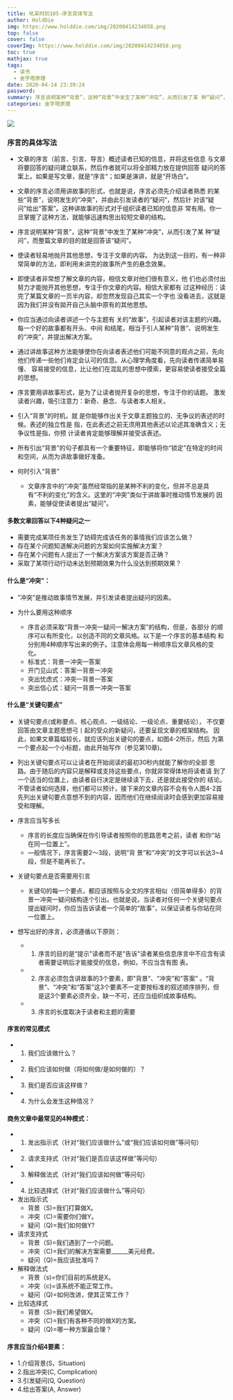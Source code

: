 ```yaml
---
title: 吼呆时刻105-序言具体写法
author: HoldDie
img: https://www.holddie.com/img/20200414234058.png
top: false
cover: false
coverImg: https://www.holddie.com/img/20200414234058.png
toc: true
mathjax: true
tags:
  - 读书
  - 金字塔原理
date: 2020-04-14 23:39:24
password:
summary: 序言说明某种“背景”，这种“背景”中发生了某种“冲突”，从而引发了某 种“疑问”，而整篇文章的目的就是回答该“疑问”。
categories: 金字塔原理
---
```


![](https://www.holddie.com/img/20200414234058.png)

### 序言的具体写法

- 文章的序言（前言、引言、导言）概述读者已知的信息，并将这些信息 与文章将要回答的疑问建立联系，然后作者就可以将全部精力放在提供回答 疑问的答案上。如果是写文章，就是“序言“；如果是演讲，就是“开场白”。
- 文章的序言必须用讲故事的形式，也就是说，序言必须先介绍读者熟悉 的某些“背景”，说明发生的“冲突”，并由此引发读者的“疑问”，然后针 对该“疑问”给出“答案”。这种讲故事的形式对于组织读者已知的信息非 常有用。你一旦掌握了这种方法，就能够迅速构思出较短文章的结构。
- 序言说明某种“背景”，这种“背景”中发生了某种“冲突”，从而引发了某 种“疑问”，而整篇文章的目的就是回答该“疑问”。
- 使读者轻易地抛开其他思想，专注于文章的内容。 为达到这一目的，有一种非常简单的方法，即利用未讲完的故事所产生的悬念效果。
- 即使读者非常想了解文章的内容，相信文章对他们很有意义，他 们也必须付出努力才能抛开其他思想，专注于你文章的内容。相信大家都有 过这种经历：读完了某篇文章的一页半内容，却忽然发现自己其实一个字也 没看进去，这就是因为我们并没有拋开自己头脑中原有的其他思想。
- 你应当通过向读者讲述一个与主题有 关的“故事”，引起读者对该主题的兴趣。每一个好的故事都有开头、中间 和结尾，相当于引人某种“背景”、说明发生的“冲突”，并提出解决方案。
- 通过讲故事这种方法能够使你在向读者表述他们可能不同意的观点之前，先向他们传递一些他们肯定会认可的信息。从心理学角度看，先向读者传递简单易懂、 容易接受的信息，比让他们在混乱的思想中摸索，更容易使读者接受全篇的思想。
- 序言要用讲故事形式，是为了让读者抛开复杂的思想，专注于你的话题。 激发读者兴趣，吸引注意力：新奇、悬念、与读者本人相关。
- 引入“背景”的时机，就 是你能够作出关于文章主题独立的、无争议的表述的时候。表述的独立性是 指，在此表述之前无须用其他表述以论述其准确含义；无争议性是指，你预 计读者肯定能够理解并接受该表述。
- 所有引出“背景”的句子都具有一个重要特征，即能够将你“锁定”在特定的时间和空间，从而为讲故事做好准备。



- 何时引入“背景”
  - 文章序言中的“冲突”虽然经常指的是某种不利的变化，但并不总是具 有“不利的变化”的含义。这里的“冲突”类似于讲故事时推动情节发展的 因素，能够促使读者提出“疑问”。



#### 多数文章回答以下4种疑问之一

- 需要完成某项任务发生了妨碍完成该任务的事情我们应该怎么做？
- 存在某个问题知道解决问题的方案如何实施解决方案？
- 存在某个问题有人提出了一个解决方案该方案是否正确？
- 采取了某项行动行动未达到预期效果为什么没达到预期效果？

#### 什么是“冲突”：

- ”冲突”是推动故事情节发展，并引发读者提出疑问的因素。

- 为什么要用这种顺序
  - 序言必须采取“背景一冲突一疑问一解决方案”的结构，但是，各部分 的顺序可以有所变化，以创造不同的文章风格。以下是一个序言的基本结构 和分别用4种顺序写出来的例子。注意体会用每一种顺序后文章风格的变化。
  - 标准式：背景一冲突一答案
  - 开门见山式：答案一背景一冲突
  - 突出忧虑式：冲突一背景一答案
  - 突出信心式：疑问一背景一冲突一答案

#### 什么是“关键句要点”

- 关键句要点(或称要点、核心观点、一级结论、一级论点、重要结论）， 不仅要回答由文章主题思想弓丨起的受众的新疑问，还要呈现文章的框架结构。 因此，如果文章篇幅较长，就应该列出关键句的要点，如图4-2所示，然后 为第一个要点起一个小标题，由此开始写作（参见第10章)。
- 列出关键句要点可以让读者在开始阅读的最初30秒内就能了解你的全部 思路。由于随后的内容只是解释或支持这些要点，你就非常得体地将读者请 到了一个适当的位置上，由读者自行决定是继续读下去，还是就此接受你的 结论。不管读者如何选择，他们都可以预计，接下来的文章内容不会有令人图4-2首先列出关键句要点意想不到的内容，因而他们在继续阅读时会感到更加容易接受和理解。

- 序言应当写多长
  - 序言的长度应当确保在你引导读者按照你的思路思考之前，读者 和你“站在同一位置上”。
  - —般情况下，序言需要2〜3段，说明“背 景”和“冲突”的文字可以长达3~4段，但是不能再长了。
- 关键句要点是否需要用引言
  - 关键句的每一个要点，都应该按照与全文的序言相似（但简单得多）的背景一冲突一疑问结构逐个引出。也就是说，当读者对任何一个关键句要点 提出疑问时，你应当告诉读者一个简单的“故事”，以保证读者与你站在同 一位置上。
- 想写出好的序言，必须遵循以下原则：
  - 1. 序言的目的是“提示”读者而不是"告诉"读者某些信息序言中不应含有读者需要证明后才能接受的信息，例如，不应当含有图 表。
  - 2. 序言必须包含讲故事的3个要素，即"背景”、“冲突”和"答案” 。“背 景”、“冲突”和“答案”这3个要素不一定要按标准的叙述顺序排列，但 是这3个要素必须齐全，缺一不可，还应当组织成故事结构。
  - 3. 序言的长度取决于读者和主题的需要

#### 序言的常见模式

- 1. 我们应该做什么？
- 2. 我们应该如何做（将如何做/是如何做的）？
- 3. 我们是否应该这样做？
- 4. 为什么会发生这种情况？

#### 商务文章中最常见的4种模式：

- 1. 发出指示式（针对“我们应该做什么”或“我们应该如何做”等问句）
- 2. 请求支持式（针对“我们是否应该这样做”等问句）
- 3. 解释做法式（针对“我们应该如何做”等问句）
- 4. 比较选择式（针对“我们应该做什么”等问句）
- 发出指示式
  - 背景（S)=我们打算做X。
  - 冲突（C)=需要你们做Y。
  - 疑问（Q)=我们如何做Y?
- 请求支持式
  - 背景（S)=我们遇到了一个问题。
  - 冲突（C)=我们的解决方案需要______美元经费。
  - 疑问（Q)=我应该批准吗？
- 解释做法式
  - 背景（s)=你们目前的系统是X。
  - 冲突（c)=该系统不能正常工作。
  - 疑问（Q)=如何改进，使其正常工作？
- 比较选择式
  - 背景（S)=我们希望做X。
  - 冲突（C)=我们有各种不同的做X的方案。
  - 疑问（Q)=哪一种方案最合理？

#### 序言应当介绍4要素：

- 1.介绍背景(S，Situation)
- 2.指出冲突(C, Complication)
- 3.引发疑问(Q, Question)
- 4.给出答案(A, Answer)